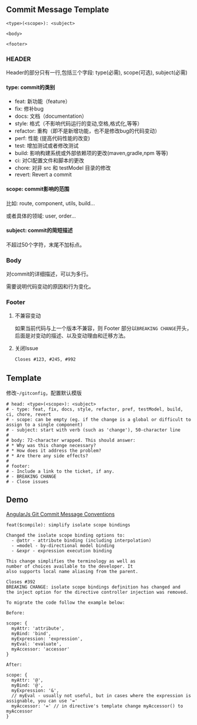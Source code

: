 ## Commit Message Template

```
<type>(<scope>): <subject>

<body>

<footer>
```

### HEADER
Header的部分只有一行,包括三个字段: type(必需), scope(可选), subject(必需)

#### type:  commit的类别

- feat: 新功能（feature）
- fix: 修补bug
- docs: 文档（documentation）
- style:  格式（不影响代码运行的变动,空格,格式化,等等）
- refactor: 重构（即不是新增功能，也不是修改bug的代码变动）
- perf: 性能 (提高代码性能的改变)
- test: 增加测试或者修改测试
- build: 影响构建系统或外部依赖项的更改(maven,gradle,npm 等等)
- ci: 对CI配置文件和脚本的更改
- chore: 对非 src 和 testModel 目录的修改
- revert: Revert a commit

#### scope: commit影响的范围

比如: route, component, utils, build...

或者具体的领域: user, order...

#### subject: commit的简短描述

不超过50个字符，末尾不加标点。

### Body

对commit的详细描述，可以为多行。

需要说明代码变动的原因和行为变化。

### Footer

1. 不兼容变动

   如果当前代码与上一个版本不兼容，则 Footer 部分以`BREAKING CHANGE`开头，后面是对变动的描述、以及变动理由和迁移方法。

2. 关闭Issue

   ```txt
   Closes #123, #245, #992
   ```

## Template

修改`~/gitconfig`，配置默认模版

```
# head: <type>(<scope>): <subject>
# - type: feat, fix, docs, style, refactor, pref, testModel, build, ci, chore, revert
# - scope: can be empty (eg. if the change is a global or difficult to assign to a single component)
# - subject: start with verb (such as 'change'), 50-character line
#
# body: 72-character wrapped. This should answer:
# * Why was this change necessary?
# * How does it address the problem?
# * Are there any side effects?
#
# footer: 
# - Include a link to the ticket, if any.
# - BREAKING CHANGE
# - Close issues
```



## Demo

[AngularJs Git Commit Message Conventions](https://docs.google.com/document/d/1QrDFcIiPjSLDn3EL15IJygNPiHORgU1_OOAqWjiDU5Y)

```
feat($compile): simplify isolate scope bindings

Changed the isolate scope binding options to:
  - @attr - attribute binding (including interpolation)
  - =model - by-directional model binding
  - &expr - expression execution binding

This change simplifies the terminology as well as
number of choices available to the developer. It
also supports local name aliasing from the parent.

Closes #392
BREAKING CHANGE: isolate scope bindings definition has changed and
the inject option for the directive controller injection was removed.

To migrate the code follow the example below:

Before:

scope: {
  myAttr: 'attribute',
  myBind: 'bind',
  myExpression: 'expression',
  myEval: 'evaluate',
  myAccessor: 'accessor'
}

After:

scope: {
  myAttr: '@',
  myBind: '@',
  myExpression: '&',
  // myEval - usually not useful, but in cases where the expression is assignable, you can use '='
  myAccessor: '=' // in directive's template change myAccessor() to myAccessor
}

```

